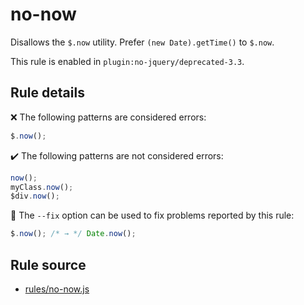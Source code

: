 # no-now

Disallows the `$.now` utility. Prefer `(new Date).getTime()` to `$.now`.

This rule is enabled in `plugin:no-jquery/deprecated-3.3`.

## Rule details

❌ The following patterns are considered errors:
```js
$.now();
```

✔️ The following patterns are not considered errors:
```js
now();
myClass.now();
$div.now();
```

🔧 The `--fix` option can be used to fix problems reported by this rule:
```js
$.now(); /* → */ Date.now();
```
## Rule source

* [rules/no-now.js](../rules/no-now.js)
